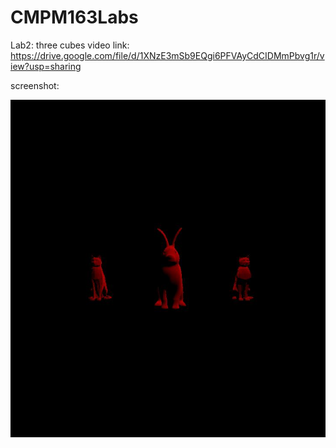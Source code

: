 # CMPM163Labs

Lab2:
three cubes video link: https://drive.google.com/file/d/1XNzE3mSb9EQgi6PFVAyCdCIDMmPbvg1r/view?usp=sharing

screenshot: 

![](images/part.jpg)

